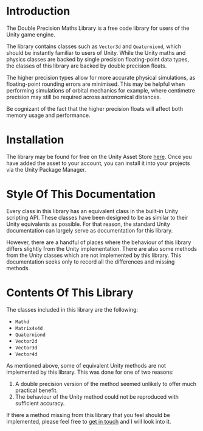# Introduction

The Double Precision Maths Library is a free code library for users of the Unity game engine. 

The library contains classes such as `Vector3d` and `Quaterniond`, which should be instantly familiar to users of Unity. While the Unity maths and physics classes are backed by single precision floating-point data types, the classes of this library are backed by double precision floats. 

The higher precision types allow for more accurate physical simulations, as floating-point rounding errors are minimised. This may be helpful when performing simulations of orbital mechanics for example, where centimetre precision may still be required across astronomical distances. 

Be cognizant of the fact that the higher precision floats will affect both memory usage and performance.

# Installation

The library may be found for free on the Unity Asset Store [here](https://assetstore.unity.com/packages/tools/physics/double-precision-maths-library-282105). Once you have added the asset to your account, you can install it into your projects via the Unity Package Manager.

# Style Of This Documentation

Every class in this library has an equivalent class in the built-in Unity scripting API. These classes have been designed to be as similar to their Unity equivalents as possible. For that reason, the standard Unity documentation can largely serve as documentation for this library. 

However, there are a handful of places where the behaviour of this library differs slightly from the Unity implementation. There are also some methods from the Unity classes which are not implemented by this library. This documentation seeks only to record all the differences and missing methods.

# Contents Of This Library

The classes included in this library are the following:

* `Mathd`
* `Matrix4x4d`
* `Quaterniond`
* `Vector2d`
* `Vector3d` 
* `Vector4d`

As mentioned above, some of equivalent Unity methods are not implemented by this library. This was done for one of two reasons:

1. A double precision version of the method seemed unlikely to offer much practical benefit.
2. The behaviour of the Unity method could not be reproduced with sufficient accuracy.

If there a method missing from this library that you feel should be implemented, please feel free to [get in touch](mailto:robbocode@pm.me?subject=DPML) and I will look into it.
